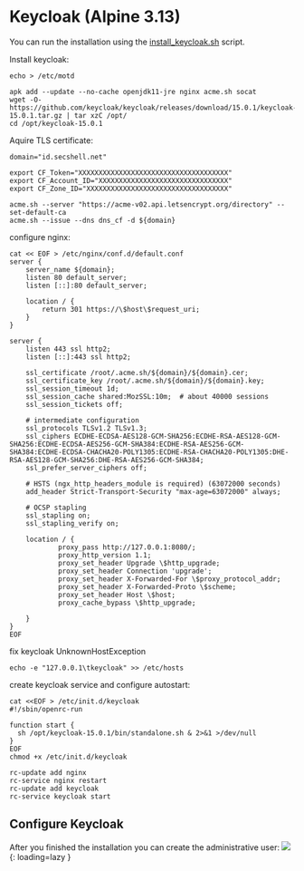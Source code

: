 # Keycloak (Alpine 3.13)
You can run the installation using the [install_keycloak.sh](./keycloak.sh) script.

Install keycloak:
```shell
echo > /etc/motd

apk add --update --no-cache openjdk11-jre nginx acme.sh socat
wget -O- https://github.com/keycloak/keycloak/releases/download/15.0.1/keycloak-15.0.1.tar.gz | tar xzC /opt/
cd /opt/keycloak-15.0.1
```

Aquire TLS certificate:
```shell
domain="id.secshell.net"

export CF_Token="XXXXXXXXXXXXXXXXXXXXXXXXXXXXXXXXXXXXX"
export CF_Account_ID="XXXXXXXXXXXXXXXXXXXXXXXXXXXXXXXX"
export CF_Zone_ID="XXXXXXXXXXXXXXXXXXXXXXXXXXXXXXXXXXX"

acme.sh --server "https://acme-v02.api.letsencrypt.org/directory" --set-default-ca
acme.sh --issue --dns dns_cf -d ${domain}
```

configure nginx:
```shell
cat << EOF > /etc/nginx/conf.d/default.conf
server {
    server_name ${domain};
    listen 80 default_server;
    listen [::]:80 default_server;
 
    location / {
        return 301 https://\$host\$request_uri;
    }
}
 
server {
    listen 443 ssl http2;
    listen [::]:443 ssl http2;
 
    ssl_certificate /root/.acme.sh/${domain}/${domain}.cer;
    ssl_certificate_key /root/.acme.sh/${domain}/${domain}.key;
    ssl_session_timeout 1d;
    ssl_session_cache shared:MozSSL:10m;  # about 40000 sessions
    ssl_session_tickets off;
 
    # intermediate configuration
    ssl_protocols TLSv1.2 TLSv1.3;
    ssl_ciphers ECDHE-ECDSA-AES128-GCM-SHA256:ECDHE-RSA-AES128-GCM-SHA256:ECDHE-ECDSA-AES256-GCM-SHA384:ECDHE-RSA-AES256-GCM-SHA384:ECDHE-ECDSA-CHACHA20-POLY1305:ECDHE-RSA-CHACHA20-POLY1305:DHE-RSA-AES128-GCM-SHA256:DHE-RSA-AES256-GCM-SHA384;
    ssl_prefer_server_ciphers off;
 
    # HSTS (ngx_http_headers_module is required) (63072000 seconds)
    add_header Strict-Transport-Security "max-age=63072000" always;
 
    # OCSP stapling
    ssl_stapling on;
    ssl_stapling_verify on;
 
    location / {   
            proxy_pass http://127.0.0.1:8080/;
            proxy_http_version 1.1;
            proxy_set_header Upgrade \$http_upgrade;
            proxy_set_header Connection 'upgrade';
            proxy_set_header X-Forwarded-For \$proxy_protocol_addr;
            proxy_set_header X-Forwarded-Proto \$scheme;
            proxy_set_header Host \$host;
            proxy_cache_bypass \$http_upgrade;
         
    }
}
EOF
```

fix keycloak UnknownHostException
```shell
echo -e "127.0.0.1\tkeycloak" >> /etc/hosts
```

create keycloak service and configure autostart:
```shell
cat <<EOF > /etc/init.d/keycloak
#!/sbin/openrc-run
 
function start {
  sh /opt/keycloak-15.0.1/bin/standalone.sh & 2>&1 >/dev/null
}
EOF
chmod +x /etc/init.d/keycloak
 
rc-update add nginx
rc-service nginx restart
rc-update add keycloak
rc-service keycloak start
```

## Configure Keycloak
After you finished the installation you can create the administrative user:
![](../img/services/keycloak_welcome.png?raw=true){: loading=lazy }
